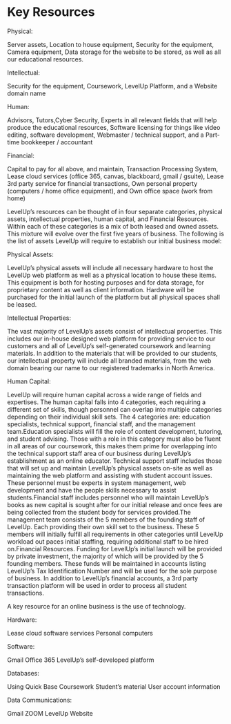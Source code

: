 # Key Resources

Physical:

Server assets, Location to house equipment, Security for the equipment, Camera equipment, Data storage for the website to be stored, as well as all our educational resources.

Intellectual:

Security for the equipment, Coursework, LevelUp Platform, and a Website domain name

Human:

Advisors, Tutors,Cyber Security, Experts in all relevant fields that will help produce the educational resources, Software licensing for things like video editing, software development, Webmaster / technical support, and a Part-time bookkeeper / accountant

Financial:

Capital to pay for all above, and maintain, Transaction Processing System, Lease cloud services (office 365, canvas, blackboard, gmail / gsuite), Lease 3rd party service for financial transactions, Own personal property (computers / home office equipment), and Own office space (work from home)
	
LevelUp’s resources can be thought of in four separate categories, physical assets, intellectual properties, human capital, and Financial Resources. Within each of these categories is a mix of both leased and owned assets. This mixture will evolve over the first five years of business. The following is the list of assets LevelUp will require to establish our initial business model:

Physical Assets:

LevelUp’s physical assets will include all necessary hardware to host the LevelUp web platform as well as a physical location to house these items. This equipment is both for hosting purposes and for data storage, for proprietary content as well as client information. Hardware will be purchased for the initial launch of the platform but all physical spaces shall be leased.

Intellectual Properties:

The vast majority of LevelUp’s assets consist of intellectual properties. This includes our in-house designed web platform for providing service to our customers and all of LevelUp’s self-generated coursework and learning materials. In addition to the materials that will be provided to our students, our intellectual property will include all branded materials, from the web domain bearing our name to our registered trademarks in North America.

Human Capital:

LevelUp will require human capital across a wide range of fields and expertises. The human capital falls into 4 categories, each requiring a different set of skills, though personnel can overlap into multiple categories depending on their individual skill sets. The 4 categories are: education specialists, technical support, financial staff, and the management team.Education specialists will fill the role of content development, tutoring, and student advising. Those with a role in this category must also be fluent in all areas of our coursework, this makes them prime for overlapping into the technical support staff area of our business during LevelUp’s establishment as an online educator.
Technical support staff includes those that will set up and maintain LevelUp’s physical assets on-site as well as maintaining the web platform and assisting with student account issues. These personnel must be experts in system management, web development and have the people skills necessary to assist students.Financial staff includes personnel who will maintain LevelUp’s books as new capital is sought after for our initial release and once fees are being collected from the student body for services provided.The management team consists of the 5 members of the founding staff of LevelUp. Each providing their own skill set to the business. These 5 members will initially fulfill all requirements in other categories until LevelUp workload out paces initial staffing, requiring additional staff to be hired on.Financial Resources. Funding for LevelUp’s initial launch will be provided by private investment, the majority of which will be provided by the 5 founding members. These funds will be maintained in accounts listing LevelUp’s Tax Identification Number and will be used for the sole purpose of business. In addition to LevelUp’s financial accounts, a 3rd party transaction platform will be used in order to process all student transactions.
 
A key resource for an online business is the use of technology.

Hardware:

Lease cloud software services
Personal computers

Software:

Gmail
Office 365
LevelUp’s self-developed platform

Databases:

Using Quick Base
Coursework
Student’s material
User account information

Data Communications:

Gmail
ZOOM
LevelUp Website

